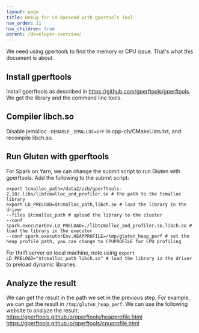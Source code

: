 ```yaml
---
layout: page
title: Debug for CH Backend with gpertools Tool
nav_order: 11
has_children: true
parent: /developer-overview/
---
```

We need using gpertools to find the memory or CPU issue. That's what this document is about.

## Install gperftools
Install gperftools as described in https://github.com/gperftools/gperftools.
We get the library and the command line tools.

## Compiler libch.so
Disable jemalloc `-DENABLE_JEMALLOC=OFF` in cpp-ch/CMakeLists.txt, and recompile libch.so.

## Run Gluten with gperftools
For Spark on Yarn, we can change the submit script to run Gluten with gperftools.
Add the following to the submit script:
```
export tcmalloc_path=/data2/zzb/gperftools-2.10/.libs/libtcmalloc_and_profiler.so # the path to the tcmalloc library
export LD_PRELOAD=$tcmalloc_path,libch.so # load the library in the driver
--files $tcmalloc_path # upload the library to the cluster
--conf spark.executorEnv.LD_PRELOAD=./libtcmalloc_and_profiler.so,libch.so # load the library in the executor
--conf spark.executorEnv.HEAPPROFILE=/tmp/gluten_heap_perf # set the heap profile path, you can change to CPUPROFILE for CPU profiling
```

For thrift server on local machine, note using `export LD_PRELOAD="$tcmalloc_path libch.so" # load the library in the driver` to preload dynamic libraries.

## Analyze the result
We can get the result in the path we set in the previous step. For example, we can get the result in `/tmp/gluten_heap_perf`. We can use the following website to analyze the result:
https://gperftools.github.io/gperftools/heapprofile.html
https://gperftools.github.io/gperftools/cpuprofile.html
